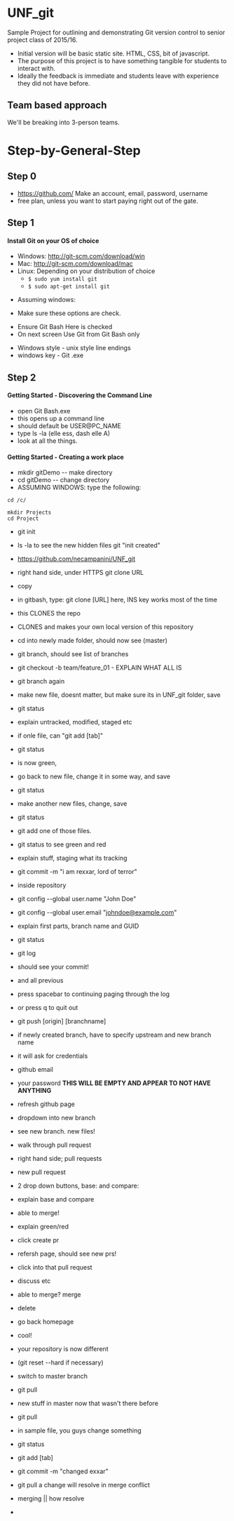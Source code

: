 # UNF_git
Sample Project for outlining and demonstrating Git version control to senior project class of 2015/16.

- Initial version will be basic static site. HTML, CSS, bit of javascript.
- The purpose of this project is to have something tangible for students to interact with.
- Ideally the feedback is immediate and students leave with experience they did not have before.

## Team based approach
We'll be breaking into 3-person teams.

# Step-by-General-Step

## Step 0

- https://github.com/ Make an account, email, password, username
- free plan, unless you want to start paying right out of the gate. 

## Step 1 

#### Install Git on your OS of choice
- Windows: http://git-scm.com/download/win
- Mac: http://git-scm.com/download/mac
- Linux: Depending on your distribution of choice
	* `
	$ sudo yum install git
	`
	* `
	$ sudo apt-get install git
	`

* Assuming windows:
- Make sure these options are check.
* Ensure Git Bash Here is checked
* On next screen Use Git from Git Bash only
- Windows style - unix style line endings
- windows key - Git .exe


## Step 2

#### Getting Started - Discovering the Command Line

- open Git Bash.exe
- this opens up a command line
- should default be USER@PC_NAME
- type ls -la (elle ess, dash elle A)
- look at all the things.

#### Getting Started - Creating a work place

- mkdir gitDemo -- make directory
- cd gitDemo -- change directory
- ASSUMING WINDOWS: type the following: 

```
cd /c/
```

```
mkdir Projects
cd Project
```

- git init
- ls -la to see the new hidden files git "init created"
- https://github.com/necampanini/UNF_git

- right hand side, under HTTPS git clone URL
- copy
- in gitbash, type: git clone [URL] here, INS key works most of the time
- this CLONES the repo
- CLONES and makes your own local version of this repository
- cd into newly made folder, should now see (master)
- git branch, should see list of branches
- git checkout -b team/feature_01 - EXPLAIN WHAT ALL IS
- git branch again
- make new file, doesnt matter, but make sure its in UNF_git folder, save
- git status
- explain untracked, modified, staged etc
- if onle file, can "git add [tab]"
- git status
- is now green, 

- go back to new file, change it in some way, and save
- git status

- make another new files, change, save
- git status

- git add one of those files.
- git status to see green and red

- explain stuff, staging what its tracking
- git commit -m "i am rexxar, lord of terror"

- inside repository
- git config --global user.name "John Doe"
- git config --global user.email "johndoe@example.com"

- explain first parts, branch name and GUID

- git status
- git log

- should see your commit! 
- and all previous 

- press spacebar to continuing paging through the log
- or press q to quit out

- git push [origin] [branchname]
- if newly created branch, have to specify upstream and new branch name

- it will ask for credentials
- github email
- your password **THIS WILL BE EMPTY AND APPEAR TO NOT HAVE ANYTHING**

- refresh github page
- dropdown into new branch

- see new branch. new files!

- walk through pull request
- right hand side; pull requests
- new pull request
- 2 drop down buttons, base: and compare:
- explain base and compare
- able to merge!

- explain green/red
- click create pr

- refersh page, should see new prs!
- click into that pull request

- discuss etc
- able to merge? merge
- delete

- go back homepage
- cool!

- your repository is now different
- (git reset --hard if necessary)

- switch to master branch
- git pull

- new stuff in master now that wasn't there before
- git pull

- in sample file, you guys change something
- git status
- git add [tab]
- git commit -m "changed exxar"

- git pull a change will resolve in merge conflict

- merging || how resolve
- 



